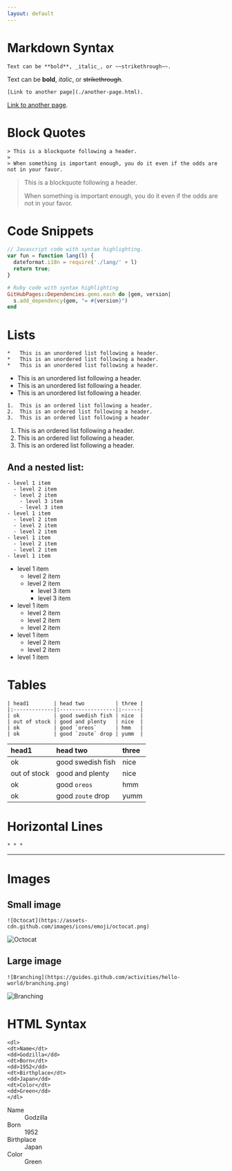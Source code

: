 ```yaml
---
layout: default
---
```


# Markdown Syntax

```
Text can be **bold**, _italic_, or ~~strikethrough~~.
```

Text can be **bold**, _italic_, or ~~strikethrough~~.

```
[Link to another page](./another-page.html).
```

[Link to another page](./another-page.html).

# Block Quotes

```
> This is a blockquote following a header.
>
> When something is important enough, you do it even if the odds are not in your favor.
```

> This is a blockquote following a header.
>
> When something is important enough, you do it even if the odds are not in your favor.

# Code Snippets

```js
// Javascript code with syntax highlighting.
var fun = function lang(l) {
  dateformat.i18n = require('./lang/' + l)
  return true;
}
```

```ruby
# Ruby code with syntax highlighting
GitHubPages::Dependencies.gems.each do |gem, version|
  s.add_dependency(gem, "= #{version}")
end
```

# Lists
```
*   This is an unordered list following a header.
*   This is an unordered list following a header.
*   This is an unordered list following a header.
```

*   This is an unordered list following a header.
*   This is an unordered list following a header.
*   This is an unordered list following a header.


```
1.  This is an ordered list following a header.
2.  This is an ordered list following a header.
3.  This is an ordered list following a header
```

1.  This is an ordered list following a header.
2.  This is an ordered list following a header.
3.  This is an ordered list following a header.

## And a nested list:
```
- level 1 item
  - level 2 item
  - level 2 item
    - level 3 item
    - level 3 item
- level 1 item
  - level 2 item
  - level 2 item
  - level 2 item
- level 1 item
  - level 2 item
  - level 2 item
- level 1 item
```
- level 1 item
  - level 2 item
  - level 2 item
    - level 3 item
    - level 3 item
- level 1 item
  - level 2 item
  - level 2 item
  - level 2 item
- level 1 item
  - level 2 item
  - level 2 item
- level 1 item




# Tables
```
| head1        | head two          | three |
|:-------------|:------------------|:------|
| ok           | good swedish fish | nice  |
| out of stock | good and plenty   | nice  |
| ok           | good `oreos`      | hmm   |
| ok           | good `zoute` drop | yumm  |
```

| head1        | head two          | three |
|:-------------|:------------------|:------|
| ok           | good swedish fish | nice  |
| out of stock | good and plenty   | nice  |
| ok           | good `oreos`      | hmm   |
| ok           | good `zoute` drop | yumm  |

# Horizontal Lines

```
* * *
```

* * *


# Images
## Small image
```
![Octocat](https://assets-cdn.github.com/images/icons/emoji/octocat.png)
```

![Octocat](https://assets-cdn.github.com/images/icons/emoji/octocat.png)

## Large image
```
![Branching](https://guides.github.com/activities/hello-world/branching.png)
```
![Branching](https://guides.github.com/activities/hello-world/branching.png)

# HTML Syntax
```
<dl>
<dt>Name</dt>
<dd>Godzilla</dd>
<dt>Born</dt>
<dd>1952</dd>
<dt>Birthplace</dt>
<dd>Japan</dd>
<dt>Color</dt>
<dd>Green</dd>
</dl>
```
<dl>
<dt>Name</dt>
<dd>Godzilla</dd>
<dt>Born</dt>
<dd>1952</dd>
<dt>Birthplace</dt>
<dd>Japan</dd>
<dt>Color</dt>
<dd>Green</dd>
</dl>